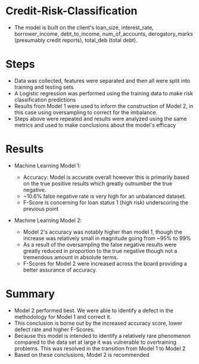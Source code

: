 # Credit-Risk-Classification
* The model is built on the client's loan_size, interest_rate, borrower_income, debt_to_income, num_of_accounts, derogatory_marks (presumably credit reports), total_deb (total debt).

# Steps
* Data was collected, features were separated and then all were split into training and testing sets
* A Logistic regression was performed using the training data to make risk classification predictions
* Results from Model 1 were used to inform the construction of Model 2, in this case using oversampling to correct for the imbalance.
* Steps above were repeated and results were analyzed using the same metrics and used to make conclusions about the model's efficacy

# Results

* Machine Learning Model 1:
  * Accuracy: Model is accurate overall however this is primarily based on the true positive results which greatly outnumber the true negative.  
  * ~10.6% false negative rate is very high for an unbalanced dataset.
  * F-Score is concerning for loan status 1 (high risk) underscoring the previous point

* Machine Learning Model 2:
  * Model 2's accuracy was notably higher than model 1, though the increase was relatively small in magnitude going from ~95% to 99%
  * As a result of the oversampling the false negative results were greatly reduced in proportion to the true negative though not a tremendous amount in absolute terms.
  * F-Scores for Model 2 were increased across the board providing a better assurance of accuracy.

# Summary
* Model 2 performed best. We were able to identify a defect in the methodology for Model 1 and correct it.
* This conclusion is borne out by the increased accuracy score, lower defect rate and higher F-Scores.
* Because this model is intended to identify a relatively rare phenomenon compared to the data set at large it was vulnerable to overtraining problems.
  This was resolved in the transition from Model 1 to Model 2 
* Based on these conclusions, Model 2 is recommended
